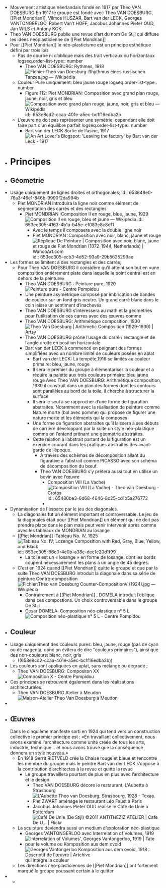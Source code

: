 - Mouvement artistique néerlandais fondé en 1917 par Theo VAN DOESBURG En 1917 le groupe est fondé avec Theo VAN DOESBURG, [[Piet Mondrian]], Vilmos HUSZAR, Bart van der LECK, Georges VANTONGERLOO, Robert Van’t HOFF, Jacobus Johannes Pieter OUD, Jan WILS et Antony KOK.
- Theo VAN DOESBURG publie une revue d’art du nom De Stijl qui diffuse les idées neoplasticienne de [[Piet Mondrian]]
- Pour [[Piet Mondrian]] le néo-plasticisme est un principe esthétique défini par trois lois
	- Pas de courbe ni d’oblique mais des trait verticaux ou horizontaux
	  logseq.order-list-type:: number
		- Theo VAN DOESBURG: Rythmes, 1918 ![Fichier:Theo van Doesburg-Rhythmus eines russischen Tanzes.jpg — Wikipédia](https://upload.wikimedia.org/wikipedia/commons/thumb/6/65/Theo_van_Doesburg-Rhythmus_eines_russischen_Tanzes.jpg/269px-Theo_van_Doesburg-Rhythmus_eines_russischen_Tanzes.jpg)
	- Couleur Pure uniquement: bleu jaune rouge
	  logseq.order-list-type:: number
		- Figure 112: Piet MONDRIAN: Composition avec grand plan rouge, jaune, noir, gris et bleu ![Composition avec grand plan rouge, jaune, noir, gris et bleu — Wikipédia](https://upload.wikimedia.org/wikipedia/commons/7/76/Piet_Mondriaan%2C_1921_-_Composition_en_rouge%2C_jaune%2C_bleu_et_noir.jpg)
		  id:: 653e8cd2-ccaa-401e-a5ec-bc1f16edba2b
	- L’œuvre ne doit pas représenter une symétrie, cependant elle doit faire part d’un équilibre parfait
	  logseq.order-list-type:: number
		- Bart van der LECK Sortie de l’usine, 1917 ![An Art Lover's Blogspot: 'Leaving the factory' by Bart van der Leck - 1917](https://1.bp.blogspot.com/-mgV91_tsUuo/V3fraNoAnwI/AAAAAAAAAv8/MPMUE-yuh2MU2dRtnzDuJYN5CrndF-cIwCLcB/s1600/20160329_120546a.jpg)
- # Principes
- ## Géometrie
- Usage uniquement de lignes droites et orthogonales;
  id:: 653848e0-76a3-46e1-846b-9990f2da994b
	- Piet MONDRIAN introduira la ligne noir comme élément de segmentation des carrés et des rectangles
		- Piet MONDRIAN :Composition II en rouge, blue, jaune, 1929 ![Composition II en rouge, bleu et jaune — Wikipédia](https://upload.wikimedia.org/wikipedia/commons/a/a4/Piet_Mondriaan%2C_1930_-_Mondrian_Composition_II_in_Red%2C_Blue%2C_and_Yellow.jpg)
		  id:: 653ec305-4163-4b1a-b45e-ef083e8c8df1
			- Avec le temps il composera avec la double ligne noir
			- Piet MONDRIAN :Composition avec noir, blanc, jaune et rouge ![Réplique De Peinture | Composition avec noir, blanc, jaune et rouge de Piet  Mondrian (1872-1944, Netherlands) | WahooArt.com](https://wahooart.com/A55A04/w.nsf/O/BRUE-8LT53G/$File/PIET-MONDRIAN-COMPOSITION-WITH-BLACK-WHITE-YELLOW-AND-RED.JPG)
			  id:: 653ec305-ecb3-4d52-93a9-29b5625299ae
- Les formes se limitent à des rectangles et des carrés;
	- Pour Theo VAN DOESBURG il considère qu’il atteint son but en «une composition entièrement plate dans laquelle le point central est en dehors de la peinture»
		- Theo VAN DOESBURG : Peinture pure, 1920 ![Peinture pure - Centre Pompidou](https://www.centrepompidou.fr/media/picture/2d/29/2d29b9c52da4ae33c5bac4396f3068f5/thumb_large.jpg)
		- Une peinture asymétrique composé par imbrication de bandes de couleur sur un fond gris neutre. Un grand carré blanc dans le coin laisse un sentiment d’inachevés
		- Theo VAN DOESBURG s’intéressera au math et la géométries pour l’utilisation de ces carres avec des œuvres comme
		- Theo VAN DOESBURG: Arithmétique composition, 1930 ![Theo Van Doesburg | Arithmetic Composition (1929-1930) | Artsy](https://d7hftxdivxxvm.cloudfront.net/?height=800&quality=85&resize_to=fit&src=https%3A%2F%2Fd32dm0rphc51dk.cloudfront.net%2Fqjy6UotkAx8pBcsxHV3BLQ%2Fnormalized.jpg&width=800)
		- Theo VAN DOESBURG  prône l’usage du carré / rectangle et de l’angle droite en position horizontale
		- Bart van der LECK à commencé en peignant des formes simplifiées avec un nombre limité de couleurs posées en aplat
			- Bart van der LECK: La tempête,1916 se limités au couleur primaire: bleu, jaune, rouge
			- Il sera le premier du groupe à élémentariser la couleur et a réduire la palette aux trois couleurs primaire: bleu jaune rouge
			  Avec Theo VAN DOESBURG: Arithmétique composition, 1930 il construit dans un plan des formes dont les contours sont  parallèles au bord de la toile, il cherche à structurer la surface
			- Il sera le seul à se rapprocher d’une forme de figuration abstraites. Notamment avec la réalisation de peinture comme Nature morte (bol avec pomme) qui propose de figurer une  nature morte et les éléments qui la composes
			- Une forme de figuration abstraites qu’il laissera à ses débuts de carrière développant par la suite un style néo-plastique comme on l’entend prônant une géométrie abstraites.
			- Cette relation à l’abstrait partant de la figuration est un exercice courant dans les pratiques abstraites des avant-garde de l’époque.
				- A travers des schémas de décomposition allant du figurative a l’abstrait comme PICASSO avec son schéma de décomposition du bœuf.
				- Theo VAN DOESBURG s’y prêtera aussi tout en utilise un bovin avec l’œuvre
					- Composition VIII (La Vache) ![Composition VIII (La Vache) - Theo van Doesburg - Crotos](https://upload.wikimedia.org/wikipedia/commons/f/ff/Theo_van_doesburg_de_koe.jpg)
					  id:: 65480be3-6d68-4646-8c25-cd1b5a276772
					-
- Dynamisation de l'espace par le jeu des diagonales.
	- La diagonales fut un élément important et controversable. Le jeu de la diagonales était pour [[Piet Mondrian]] un élément qui ne doit pas prendre place dans le plan mais peut venir intervenir après comme avec les tableaux de MONDRIAN au losange
	- [[Piet Mondrian]] :Tableau No. IV, 1925 ![Tableau No. IV; Lozenge Composition with Red, Gray, Blue, Yellow, and Black](https://media.nga.gov/iiif/262b6aad-9869-45af-b33c-d3d41964203a/full/!588,600/0/default.jpg)
	  id:: 653ec305-66c0-4e0b-a38e-dec1e20d1f99
		- La toile est un « losange » en forme de losange, dont les bords coupent nécessairement les plans à un angle de 45 degrés.
	- C’est en 1924 quand [[Piet Mondrian]] quitte le groupe et que par la suite Theo VAN DOESBURG introduit la diagonale dans sa série de peinture Contre-composition ![Fichier:Theo van Doesburg Counter-CompositionV (1924).jpg — Wikipédia](https://upload.wikimedia.org/wikipedia/commons/thumb/e/e0/Theo_van_Doesburg_Counter-CompositionV_%281924%29.jpg/1200px-Theo_van_Doesburg_Counter-CompositionV_%281924%29.jpg)
		- Contrairement à [[Piet Mondrian]] , DOMELA introduit l’oblique dans ces compostions. Un choix controversable dans le groupe De Stijl
		- Cesar DOMELA: Composition néo-plastique n° 5 L ![Composition néo-plastique n° 5 L - Centre Pompidou](https://www.centrepompidou.fr/media/picture/59/e0/59e07909603957a27bec6fc7a03be510/thumb_large.jpg)
- ## Couleur
- Usage uniquement des couleurs pures: bleu, jaune, rouge (pas de cyan ou de magenta, donc on évitera de dire "couleurs primaires"), ainsi que des non-couleurs: blanc, noir, gris
	- ((653e8cd2-ccaa-401e-a5ec-bc1f16edba2b))
- Les couleurs sont appliquées en aplat, sans mélange ou dégradé ;
	- Theo VAN DOESBURG: Compositon XX ![Composition X - Centre Pompidou](https://www.centrepompidou.fr/media/picture/2e/75/2e75b83b8721a574e67940f92959b136/thumb_large.jpg)
- Ces principes se retrouvent également dans les réalisations architecturales.
	- Theo VAN DOESBURG Atelier à Meudon ![Maison-Atelier Theo Van Doesburg à Meudon](https://mlnzn7d4pv1n.i.optimole.com/0rI_c0w-Xunkd89_/w:auto/h:auto/q:mauto/f:avif/https://dda-architectes.com/wp-content/uploads/2021/01/facade-exterieure-maison_0_1400_1866-copie-1.jpg)
-
- ## Œuvres
  Dans le cinquième manifeste sorti en 1924 qui tend vers un construction collective le premier principe est : «En travaillant collectivement, nous avons examiné l'architecture comme unité créée de tous les arts, industrie, technique... et nous avons trouvé que la conséquence donnera un style nouveau.»
	- En 1918 Gerrit RIETVELD crée la Chaise rouge et bleue et rencontre les membre du groupe mais le peintre Bart van der LECK s’oppose à la contribution d’architectes à la revue et quitte la revue
		- Le groupe travaillera pourtant de plus en plus avec l’architecture et le design
			- Theo VAN DOESBURG décore le restaurant, L'Aubette à Strasbourg ![L'Aubette Theo van Doesburg, Strasbourg, 1928 - Texaa.](https://texaa.fr/wp-content/uploads/2021/01/texaa_salle-fete-aubette-scaled.jpg)
			- Piet ZWART aménage le restaurant Léo Faust à Paris
			- Jacobus Johannes Pieter OUD réalise le Café de Unie à Rotterdam ![Café De Unie (De Stijl) ©2011 ANTITHEZIZ ATELIER | Cafe De U… | Flickr](https://live.staticflickr.com/5177/5541518268_8e13f2a8f3_b.jpg)
	- La sculpture deviendra aussi un medium d’exploration néo-plastique
		- Georges VANTONGERLOO avec Interrelation of Volumes, 1919 ![Interrelation of Volumes', Georges Vantongerloo, 1919 | Tate](https://media.tate.org.uk/art/images/work/T/T02/T02306_10.jpg)
		- pour le volume ou Komposition aus dem ovoid ![Georges Vantongerloo Komposition aus dem ovoid, 1918 : Descriptif de  l'œuvre | Artchive](https://arthive.net/res/media/img/oy1000/work/d0c/293981@2x.jpg) qui intègre la couleur
	- Les directions néo-plasticiennes de [[Piet Mondrian]] ont fortement marqué le groupe poussant certain à le quitter
-
	-